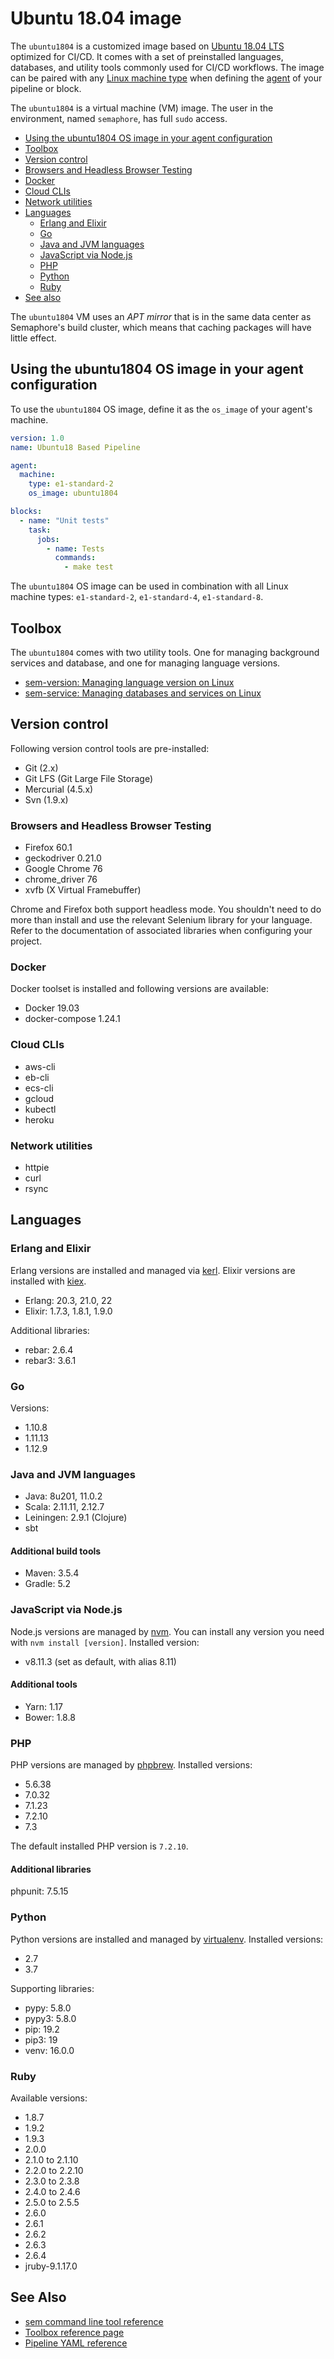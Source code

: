 # Ubuntu 18.04 image

The `ubuntu1804` is a customized image based on [Ubuntu 18.04 LTS](https://wiki.ubuntu.com/BionicBeaver/ReleaseNotes)
optimized for CI/CD. It comes with a set of preinstalled languages, databases,
and utility tools commonly used for CI/CD workflows. The image can be paired
with any [Linux machine type][machine-types] when defining the [agent][agent]
of your pipeline or block.

The `ubuntu1804` is a virtual machine (VM) image. The user in the environment,
named `semaphore`, has full `sudo` access.

- [Using the ubuntu1804 OS image in your agent configuration](#using-the-ubuntu1804-os-image-in-your-agent-configuration)
- [Toolbox](#toolbox)
- [Version control](#version-control)
- [Browsers and Headless Browser Testing](#browsers-and-headless-browser-testing)
- [Docker](#docker)
- [Cloud CLIs](#cloud-clis)
- [Network utilities](#network-utilities)
- [Languages](#languages)
  - [Erlang and Elixir](#erlang-and-elixir)
  - [Go](#go)
  - [Java and JVM languages](#java-and-jvm-languages)
  - [JavaScript via Node.js](#javascript-via-node-js)
  - [PHP](#php)
  - [Python](#python)
  - [Ruby](#ruby)
- [See also](#see-also)

The `ubuntu1804` VM uses an *APT mirror* that is in the same data center as
Semaphore's build cluster, which means that caching packages will have little
effect.

## Using the ubuntu1804 OS image in your agent configuration

To use the `ubuntu1804` OS image, define it as the `os_image` of your agent's
machine.

``` yaml
version: 1.0
name: Ubuntu18 Based Pipeline

agent:
  machine:
    type: e1-standard-2
    os_image: ubuntu1804

blocks:
  - name: "Unit tests"
    task:
      jobs:
        - name: Tests
          commands:
            - make test
```

The `ubuntu1804` OS image can be used in combination with all Linux machine
types: `e1-standard-2`, `e1-standard-4`, `e1-standard-8`.

## Toolbox

The `ubuntu1804` comes with two utility tools. One for managing background
services and database, and one for managing language versions.

- [sem-version: Managing language version on Linux][sem-version]
- [sem-service: Managing databases and services on Linux][sem-service]

## Version control

Following version control tools are pre-installed:

- Git (2.x)
- Git LFS (Git Large File Storage)
- Mercurial (4.5.x)
- Svn (1.9.x)

### Browsers and Headless Browser Testing

- Firefox 60.1
- geckodriver 0.21.0
- Google Chrome 76
- chrome_driver 76
- xvfb (X Virtual Framebuffer)

Chrome and Firefox both support headless mode. You shouldn't need to do more
than install and use the relevant Selenium library for your language.
Refer to the documentation of associated libraries when configuring your project.

### Docker

Docker toolset is installed and following versions are available:

- Docker 19.03
- docker-compose 1.24.1

### Cloud CLIs

- aws-cli
- eb-cli
- ecs-cli
- gcloud
- kubectl
- heroku

### Network utilities

- httpie
- curl
- rsync

## Languages

### Erlang and Elixir

Erlang versions are installed and managed via [kerl](https://github.com/kerl/kerl).
Elixir versions are installed with [kiex](https://github.com/taylor/kiex).

- Erlang: 20.3, 21.0, 22
- Elixir: 1.7.3, 1.8.1, 1.9.0

Additional libraries:

- rebar: 2.6.4
- rebar3: 3.6.1

### Go

Versions:

- 1.10.8
- 1.11.13
- 1.12.9

### Java and JVM languages

- Java: 8u201, 11.0.2
- Scala: 2.11.11, 2.12.7
- Leiningen: 2.9.1 (Clojure)
- sbt

#### Additional build tools

- Maven: 3.5.4
- Gradle: 5.2

### JavaScript via Node.js

Node.js versions are managed by [nvm](https://github.com/creationix/nvm).
You can install any version you need with `nvm install [version]`.
Installed version:

- v8.11.3 (set as default, with alias 8.11)

#### Additional tools

- Yarn: 1.17
- Bower: 1.8.8

### PHP

PHP versions are managed by [phpbrew](https://github.com/phpbrew/phpbrew).
Installed versions:

- 5.6.38
- 7.0.32
- 7.1.23
- 7.2.10
- 7.3

The default installed PHP version is `7.2.10`.

#### Additional libraries

phpunit: 7.5.15

### Python

Python versions are installed and managed by
[virtualenv](https://virtualenv.pypa.io/en/stable/). Installed versions:

- 2.7
- 3.7

Supporting libraries:

- pypy: 5.8.0
- pypy3: 5.8.0
- pip: 19.2
- pip3: 19
- venv: 16.0.0

### Ruby

Available versions:

- 1.8.7
- 1.9.2
- 1.9.3
- 2.0.0
- 2.1.0 to 2.1.10
- 2.2.0 to 2.2.10
- 2.3.0 to 2.3.8
- 2.4.0 to 2.4.6
- 2.5.0 to 2.5.5
- 2.6.0
- 2.6.1
- 2.6.2
- 2.6.3
- 2.6.4
- jruby-9.1.17.0

## See Also

- [sem command line tool reference](https://docs.semaphoreci.com/article/53-sem-reference)
- [Toolbox reference page](https://docs.semaphoreci.com/article/54-toolbox-reference)
- [Pipeline YAML reference](https://docs.semaphoreci.com/article/50-pipeline-yaml)

[machine-types]: https://docs.semaphoreci.com/article/20-machine-types
[agent]: https://docs.semaphoreci.com/article/50-pipeline-yaml#agent
[sem-version]: https://docs.semaphoreci.com/article/131-sem-version-managing-language-version-on-linux
[sem-service]: https://docs.semaphoreci.com/article/132-sem-service-managing-databases-and-services-on-linux
